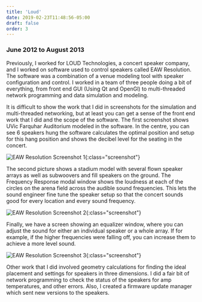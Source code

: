 ```yaml
---
title: 'Loud'
date: 2019-02-23T11:48:56-05:00
draft: false
order: 3
---
```


### June 2012 to August 2013

Previously, I worked for LOUD Technologies, a concert speaker company, and I worked on software used to control speakers called EAW Resolution. The software was a combination of a venue modeling tool with speaker configuration and control. I worked in a team of three people doing a bit of everything, from front end GUI (Using Qt and OpenGl) to multi-threaded network programming and data simulation and modeling.

It is difficult to show the work that I did in screenshots for the simulation and multi-threaded networking, but at least you can get a sense of the front end work that I did and the scope of the software. The first screenshot shows UVic Farquhar Auditorium modeled in the software. In the centre, you can see 6 speakers hung the software calculates the optimal position and setup for this hang position and shows the decibel level for the seating in the concert.

![EAW Resolution Screenshot 1](/images/loud-screenshot1.png){:class="screenshot"}

The second picture shows a stadium model with several flown speaker arrays as well as subwoovers and fill speakers on the ground. The Frequency Response modal window shows the loudness at each of the circles on the arena field across the audible sound frequencies. This lets the sound engineer fine tune the speaker setup so that the concert sounds good for every location and every sound frequency.

![EAW Resolution Screenshot 2](/images/loud-screenshot2.png){:class="screenshot"}

Finally, we have a screen showing an equalizer window, where you can adjust the sound for either an individual speaker or a whole array. If for example, if the higher frequencies were falling off, you can increase them to achieve a more level sound.

![EAW Resolution Screenshot 3](/images/loud-screenshot3.png){:class="screenshot"}

Other work that I did involved geometry calculations for finding the ideal placement and settings for speakers in three dimensions. I did a fair bit of network programming to check the status of the speakers for amp temperatures, and other errors. Also, I created a firmware update manager which sent new versions to the speakers.
